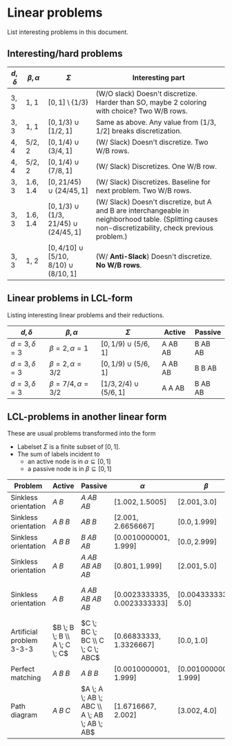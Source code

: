 # Linear problems

List interesting problems in this document.



## Interesting/hard problems

$`d, \delta`$ | $`\beta, \alpha`$ | $`\Sigma`$ | Interesting part
--------| -------|---------|--------------------
3, 3 | 1, 1 | $`[0,1]\setminus \{1/3\}`$ | (W/O slack) Doesn't discretize. Harder than SO, maybe 2 coloring with choice? Two W/B rows.
3, 3 | 1, 1 | $`[0, 1/3) \cup [1/2, 1]`$ | Same as above. Any value from $`(1/3, 1/2]`$ breaks discretization.
4, 4 | 5/2, 2 | $`[0, 1/4) \cup (3/4, 1] `$  | (W/ Slack) Doesn't discretize. Two W/B rows. 
4, 4 | 5/2, 2 | $`[0, 1/4) \cup (7/8, 1] `$  | (W/ Slack) Discretizes. One W/B row. 
3, 3 | 1.6, 1.4 | $`[0, 21/45) \cup (24/45, 1]`$ | (W/ Slack) Discretizes. Baseline for next problem. Two W/B rows.
3, 3 | 1.6, 1.4 | $`[0, 1/3) \cup (1/3, 21/45) \cup (24/45, 1]`$ | (W/ Slack) Doesn't discretize, but A and B are interchangeable in neighborhood table. (Splitting causes non-discretizability, check previous problem.)
3, 3 | 1, 2 | $`[0, 4/10] \cup [5/10, 8/10) \cup (8/10, 1]`$ | (W/ **Anti-Slack**) Doesn't discretize. **No W/B rows**.






## Linear problems in LCL-form

Listing interesting linear problems and their reductions.

$`d, \delta`$ | $`\beta, \alpha`$ | $`\Sigma`$ | Active | Passive
--------| -------|---------|----------|----------
$`d = 3, \delta = 3`$ | $`\beta = 2, \alpha = 1`$ | $`[0, 1/9) \cup (5/6, 1]`$ | A AB AB  | B AB AB
$`d = 3, \delta = 3`$ | $`\beta = 2, \alpha = 3/2`$ | $`[0, 1/9) \cup (5/6, 1]`$ | A AB AB  | B B AB
$`d = 3, \delta = 3`$ | $`\beta = 7/4, \alpha = 3/2`$ | $`[1/3, 2/4) \cup (5/6, 1]`$ | A A AB | B AB AB








## LCL-problems in another linear form

These are usual problems transformed into the form
- Labelset $`\Sigma`$ is a finite subset of $`[0,1]`$.
- The sum of labels incident to
  - an active node is in $`\alpha \subseteq [0,1]`$
  - a passive node is in $`\beta \subseteq [0,1]`$


Problem | Active | Passive | $`\alpha`$ | $`\beta`$ | Labels
--------| -------|---------|----------|----------|-------
Sinkless orientation | $`A \; B`$ | $`A \; AB \; AB`$ | $`[1.002, 1.5005]`$ | $`[2.001, 3.0]`$ | $`A: 1.0, B: 0.5005`$
Sinkless orientation | $`A \; B \; B`$ | $`AB \; B`$ | $`[2.001, 2.6656667]`$ | $`[0.0, 1.999]`$ | $`A: 1.0, B: 0.66666667`$
Sinkless orientation | $`A \; B \; B`$ | $`B \; AB \; AB`$ | $`[0.0010000001, 1.999]`$ | $`[0.0, 2.999]`$ | $`A: 1.0, B: 0.0`$
Sinkless orientation | $`A \; B`$ | $`A \; AB \; AB \; AB \; AB`$ | $`[0.801, 1.999]`$ | $`[2.001, 5.0]`$ | $`A: 1.0, B: 0.4`$
Sinkless orientation | $`A \; B`$ | $`A \; AB \; AB \; AB \; AB`$ | $`[0.0023333335, 0.0023333333]`$ | $`[0.0043333334, 5.0]`$ | $`A: 0.0016666667, B: 0.00066666667`$
Artificial problem 3-3-3 | $`B \; B \; B \\ A \; C \; C`$ | $`C \; BC \; BC \\ C \; C \; ABC`$ | $`[0.66833333, 1.3326667]`$ | $`[0.0, 1.0]`$ | $`A: 1.0, B: 0.33366667, C: 0.0`$
Perfect matching | $`A \; B \; B`$ | $`A \; B \; B`$ | $`[0.0010000001, 1.999]`$ | $`[0.0010000001, 1.999]`$ | $`A: 1.0, B: 0.0`$
Path diagram | $`A \; B \; C`$ | $`A \; A \; AB \; ABC \\ A \; AB \; AB \; AB`$ | $`[1.6716667, 2.002]`$ | $`[3.002, 4.0]`$ | $`A: 1.0, B: 0.66766667, C: 0.33433333`$








